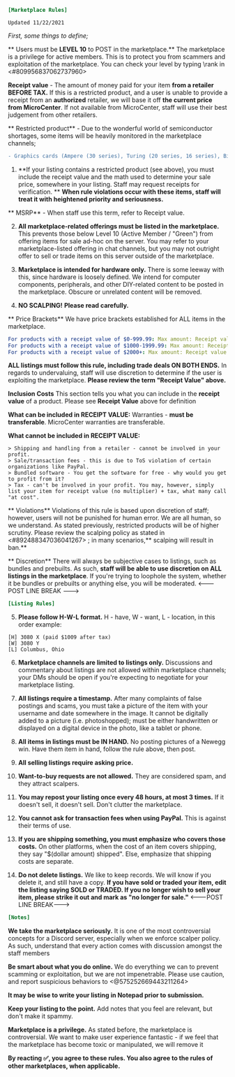 ```ini
[Marketplace Rules] 
```
`Updated 11/22/2021`

*First, some things to define;*

** Users must be __LEVEL 10__ to POST in the marketplace.** The marketplace is a privilege for active members. This is to protect you from scammers and exploitation of the marketplace. You can check your level by typing \rank in <#809956837062737960>

 **Receipt value** - The amount of money paid for your item **from a retailer BEFORE TAX.** If this is a restricted product, and a user is unable to provide a receipt from an __authorized__ retailer, we will base it off **the current price from MicroCenter**. If not available from MicroCenter, staff will use their best judgement from other retailers.

** Restricted product** - Due to the wonderful world of semiconductor shortages, some items will be heavily monitored in the marketplace channels;
```diff
- Graphics cards (Ampere (30 series), Turing (20 series, 16 series), Big Navi (6000 series), Navi (5000 series)
```

1. **If your listing contains a restricted product (see above), you must include the receipt value and the math used to determine your sale price, somewhere in your listing. Staff may request receipts for verification.
**
**When rule violations occur with these items, staff will treat it with heightened priority and seriousness.**

** MSRP** - When staff use this term, refer to Receipt value.

2. **All marketplace-related offerings must be listed in the marketplace.** This prevents those below Level 10 (Active Member / "Green") from offering items for sale ad-hoc on the server. You may refer to your marketplace-listed offering in chat channels, but you may not outright offer to sell or trade items on this server outside of the marketplace.

3. **Marketplace is intended for hardware only.** There is some leeway with this, since hardware is loosely defined. We intend for computer components, peripherals, and other DIY-related content to be posted in the marketplace. Obscure or unrelated content will be removed.


4. **NO SCALPING!** __Please read carefully.__

** Price Brackets**
We have price brackets established for ALL items in the marketplace. 
```yaml
For products with a receipt value of $0-999.99: Max amount: Receipt value x 1.23
For products with a receipt value of $1000-1999.99: Max amount: Receipt value x 1.17
For products with a receipt value of $2000+: Max amount: Receipt value x 1.14
```

**ALL listings must follow this rule, including trade deals ON BOTH ENDS.**
In regards to undervaluing, staff will use discretion to determine if the user is exploiting the marketplace.
**Please review the term "Receipt Value" above.**

 **Inclusion Costs**
This section tells you what you can include in the **receipt value** of a product. Please see **Receipt Value** above for definition

**What can be included in RECEIPT VALUE:**
    Warranties - **must be transferable**. MicroCenter warranties are transferable.

**What cannot be included in RECEIPT VALUE:**
```
> Shipping and handling from a retailer - cannot be involved in your profit.
> Sale/transaction fees - this is due to ToS violation of certain organizations like PayPal.
> Bundled software - You get the software for free - why would you get to profit from it?
> Tax - can't be involved in your profit. You may, however, simply list your item for receipt value (no multiplier) + tax, what many call "at cost".
```


** Violations**
 Violations of this rule is based upon discretion of staff; however, users will not be punished for human error. We are all human, so we understand. As stated previously, restricted products will be of higher scrutiny. Please review the scalping policy as stated in <#892488347036041267> ; in many scenarios,** scalping will result in ban.**

** Discretion**
There will always be subjective cases to listings, such as bundles and prebuilts. As such, **staff will be able to use discretion on ALL listings in the marketplace**. If you're trying to loophole the system, whether it be bundles or prebuilts or anything else, you will be moderated.
<--- POST LINE BREAK --->
```ini
[Listing Rules]
```
5. **Please follow H-W-L format.** H - have, W - want, L - location, in this order example:

```
[H] 3080 X (paid $1009 after tax)
[W] 3080 Y
[L] Columbus, Ohio 
```

6. **Marketplace channels are limited to listings only.** Discussions and commentary about listings are not allowed within marketplace channels; your DMs should be open if you're expecting to negotiate for your marketplace listing.

7. **All listings require a timestamp.** After many complaints of false postings and scams, you must take a picture of the item with your username and date somewhere in the image. It cannot be digitally added to a picture (i.e. photoshopped); must be either handwritten or displayed on a digital device in the photo, like a tablet or phone.

8. **All items in listings must be IN HAND.** No posting pictures of a Newegg win. Have them item in hand, follow the rule above, then post.

9. **All selling listings require asking price.** 

10. **Want-to-buy requests are not allowed.** They are considered spam, and they attract scalpers.

11. **You may repost your listing once every 48 hours, at most 3 times.** If it doesn't sell, it doesn't sell. Don't clutter the marketplace.

12. **You cannot ask for transaction fees when using PayPal.** This is against their terms of use.

13. **If you are shipping something, you must emphasize who covers those costs.** On other platforms, when the cost of an item covers shipping, they say  "$(dollar amount) shipped". Else, emphasize that shipping costs are separate.

14.  **Do not delete listings.** We like to keep records. We will know if you delete it, and still have a copy. **If you have sold or traded your item, edit the listing saying SOLD or TRADED.  If you no longer wish to sell your item, please strike it out and mark as "no longer for sale."**
<---POST LINE BREAK--->
```ini
[Notes]
```
**We take the marketplace seriously.** It is one of the most controversial concepts for a Discord server, especially when we enforce scalper policy. As such, understand that every action comes with discussion amongst the staff members

**Be smart about what you do online.** We do everything we can to prevent scamming or exploitation, but we are not impenetrable. Please use caution, and report suspicious behaviors to <@575252669443211264>

**It may be wise to write your listing in Notepad prior to submission.**

**Keep your listing to the point.** Add notes that you feel are relevant, but don't make it spammy.

**Marketplace is a privilege.** As stated before, the marketplace is controversial. We want to make user experience fantastic - if we feel that the marketplace has become toxic or manipulated, we will remove it


**By reacting :white_check_mark:, you agree to these rules. You also agree to the rules of other marketplaces, when applicable.**
